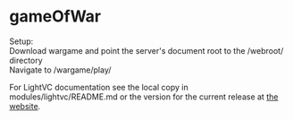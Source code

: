 # gameOfWar

Setup:<br />
Download wargame and point the server's document root to the /webroot/ directory<br />
Navigate to /wargame/play/<br />

For LightVC documentation see the local copy in modules/lightvc/README.md or the version for the current release at [the website](http://lightvc.org/).
